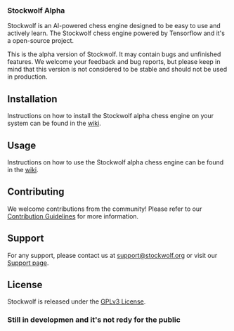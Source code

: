 
### Stockwolf Alpha

Stockwolf is an AI-powered chess engine designed to be easy to use and actively learn. The Stockwolf chess engine powered by Tensorflow and it's a open-source project.

This is the alpha version of Stockwolf. It may contain bugs and unfinished features. We welcome your feedback and bug reports, but please keep in mind that this version is not considered to be stable and should not be used in production.

## Installation

Instructions on how to install the Stockwolf alpha chess engine on your system can be found in the [wiki](https://www.stockwolf.org/wiki/).

## Usage

Instructions on how to use the Stockwolf alpha chess engine can be found in the [wiki](https://www.stockwolf.org/wiki/).

## Contributing

We welcome contributions from the community! 
Please refer to our [Contribution Guidelines](https://www.stockwolf.org/contributing/) for more information.

## Support

For any support, please contact us at support@stockwolf.org or visit our [Support page](https://www.stockwolf.org/support/).

## License

Stockwolf is released under the [GPLv3 License](https://www.stockwolf.org/license/).

###  Still in developmen and it's not redy for the public
